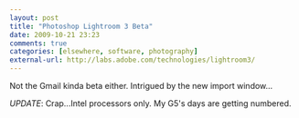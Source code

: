 ```yaml
---
layout: post  
title: "Photoshop Lightroom 3 Beta"  
date: 2009-10-21 23:23  
comments: true  
categories: [elsewhere, software, photography]
external-url: http://labs.adobe.com/technologies/lightroom3/
---
```


Not the Gmail kinda beta either. Intrigued by the new import window... 

_UPDATE_: Crap...Intel processors only. My G5's days are getting numbered.
